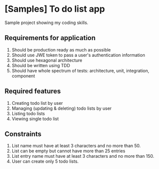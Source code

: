 # [Samples] To do list app
Sample project showing my coding skills.

## Requirements for application

1. Should be production ready as much as possible
2. Should use JWE token to pass a user's authentication information
3. Should use hexagonal architecture
4. Should be written using TDD
5. Should have whole spectrum of tests: architecture, unit, integration, component

## Required features

1. Creating todo list by user
2. Managing (updating & deleting) todo lists by user
3. Listing todo lists
4. Viewing single todo list

## Constraints
1. List name must have at least 3 characters and no more than 50.
2. List can be empty but cannot have more than 25 entries
3. List entry name must have at least 3 characters and no more than 150.
4. User can create only 5 todo lists.